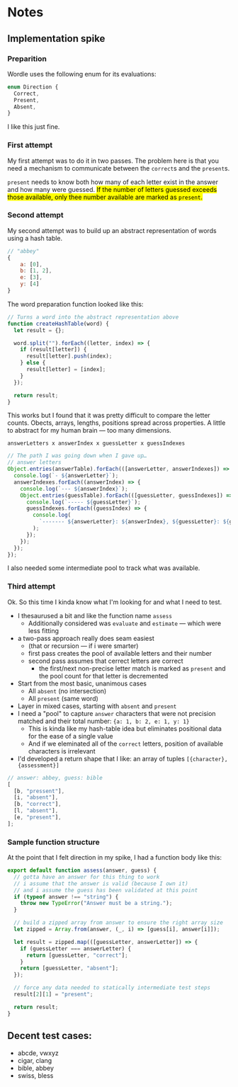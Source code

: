# Notes

## Implementation spike

### Preparition

Wordle uses the following enum for its evaluations:

```ts
enum Direction {
  Correct,
  Present,
  Absent,
}
```

I like this just fine.

### First attempt

My first attempt was to do it in two passes.
The problem here is that you need a mechanism to communicate between the `correct`s and the `present`s.

`present` needs to know both how many of each letter exist in the answer and how many were guessed.
<mark>If the number of letters guessed exceeds those available, only thee number available are marked as `present`.</mark>

### Second attempt

My second attempt was to build up an abstract representation of words using a hash table.

```js
// "abbey"
{
    a: [0],
    b: [1, 2],
    e: [3],
    y: [4]
}
```

The word preparation function looked like this:

```js
// Turns a word into the abstract representation above
function createHashTable(word) {
  let result = {};

  word.split("").forEach((letter, index) => {
    if (result[letter]) {
      result[letter].push(index);
    } else {
      result[letter] = [index];
    }
  });

  return result;
}
```

This works but I found that it was pretty difficult to compare the letter counts. Obects, arrays, lengths, positions spread across properties. A little to abstract for my human brain — too many dimensions.

`answerLetters x answerIndex x guessLetter x guessIndexes`

```js
// The path I was going down when I gave up…
// answer letters
Object.entries(answerTable).forEach(([answerLetter, answerIndexes]) => {
  console.log(`- ${answerLetter}`);
  answerIndexes.forEach((answerIndex) => {
    console.log(`--- ${answerIndex}`);
    Object.entries(guessTable).forEach(([guessLetter, guessIndexes]) => {
      console.log(`----- ${guessLetter}`);
      guessIndexes.forEach((guessIndex) => {
        console.log(
          `------- ${answerLetter}: ${answerIndex}, ${guessLetter}: ${guessIndex}`
        );
      });
    });
  });
});
```

I also needed some intermediate pool to track what was available.

### Third attempt

Ok. So this time I kinda know what I'm looking for and what I need to test.

- I thesaurused a bit and like the function name `assess`
  - Additionally considered was `evaluate` and `estimate` — which were less fitting
- a two-pass approach really does seam easiest
  - (that or recursion — if i were smarter)
  - first pass creates the pool of available letters and their number
  - second pass assumes that cerrect letters are correct
    - the first/next non-precise letter match is marked as `present` and the pool count for that letter is decremented
- Start from the most basic, unanimous cases
  - All `absent` (no intersection)
  - All `present` (same word)
- Layer in mixed cases, starting with `absent` and `present`
- I need a "pool" to capture `answer` characters that were not precision matched and their total number: `{a: 1, b: 2, e: 1, y: 1}`
  - This is kinda like my hash-table idea but eliminates positional data for the ease of a single value
  - And if we eleminated all of the `correct` letters, position of available characters is irrelevant
- I'd developed a return shape that I like: an array of tuples `[{character}, {assessment}]`

```js
// answer: abbey, guess: bible
[
  [b, "pressent"],
  [i, "absent"],
  [b, "correct"],
  [l, "absent"],
  [e, "present"],
];
```

### Sample function structure

At the point that I felt direction in my spike, I had a function body like this:

```js
export default function assess(answer, guess) {
  // gotta have an answer for this thing to work
  // i assume that the answer is valid (because I own it)
  // and i assume the guess has been validated at this point
  if (typeof answer !== "string") {
    throw new TypeError("Answer must be a string.");
  }

  // build a zipped array from answer to ensure the right array size
  let zipped = Array.from(answer, (_, i) => [guess[i], answer[i]]);

  let result = zipped.map(([guessLetter, answerLetter]) => {
    if (guessLetter === answerLetter) {
      return [guessLetter, "correct"];
    }
    return [guessLetter, "absent"];
  });

  // force any data needed to statically intermediate test steps
  result[2][1] = "present";

  return result;
}
```

## Decent test cases:

- abcde, vwxyz
- cigar, clang
- bible, abbey
- swiss, bless
